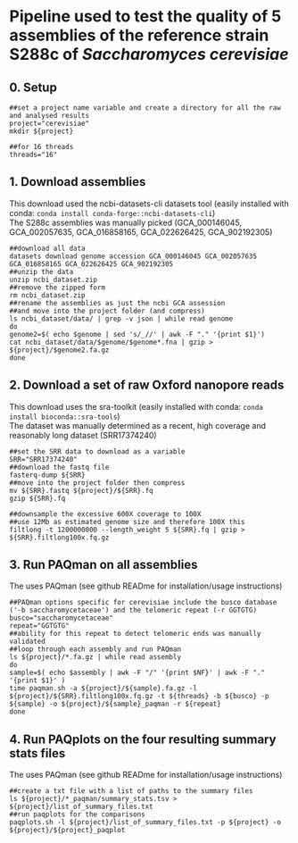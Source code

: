 # Pipeline used to test the quality of 5 assemblies of the reference strain S288c of _Saccharomyces cerevisiae_


## 0. Setup

    ##set a project name variable and create a directory for all the raw and analysed results
    project="cerevisiae"
    mkdir ${project}

    ##for 16 threads
    threads="16"


## 1. Download assemblies
This download used the ncbi-datasets-cli datasets tool (easily installed with conda: `conda install conda-forge::ncbi-datasets-cli`) <br/>
The S288c assemblies was manually picked (GCA_000146045, GCA_002057635, GCA_016858165, GCA_022626425, GCA_902192305)

    ##download all data
    datasets download genome accession GCA_000146045 GCA_002057635 GCA_016858165 GCA_022626425 GCA_902192305
    ##unzip the data
    unzip ncbi_dataset.zip
    ##remove the zipped form
    rm ncbi_dataset.zip
    ##rename the assemblies as just the ncbi GCA assession
    ##and move into the project folder (and compress)
    ls ncbi_dataset/data/ | grep -v json | while read genome
    do
    genome2=$( echo $genome | sed 's/_//' | awk -F "." '{print $1}')
    cat ncbi_dataset/data/$genome/$genome*.fna | gzip > ${project}/$genome2.fa.gz
    done
 

## 2. Download a set of raw Oxford nanopore reads
This download uses the sra-toolkit (easily installed with conda: `conda install bioconda::sra-tools`) <br/>
The dataset was manually determined as a recent, high coverage and reasonably long dataset (SRR17374240)

    ##set the SRR data to download as a variable
    SRR="SRR17374240"
    ##download the fastq file
    fasterq-dump ${SRR}
    ##move into the project folder then compress
    mv ${SRR}.fastq ${project}/${SRR}.fq
    gzip ${SRR}.fq

    ##downsample the excessive 600X coverage to 100X
    ##use 12Mb as estimated genome size and therefore 100X this
    filtlong -t 1200000000 --length_weight 5 ${SRR}.fq | gzip > ${SRR}.filtlong100x.fq.gz


## 3. Run PAQman on all assemblies
The uses PAQman (see github READme for installation/usage instructions)

    ##PAQman options specific for cerevisiae include the busco database ('-b saccharomycetaceae') and the telomeric repeat (-r GGTGTG)
    busco="saccharomycetaceae"
    repeat="GGTGTG"
    ##ability for this repeat to detect telomeric ends was manually validated
    ##loop through each assembly and run PAQman
    ls ${project}/*.fa.gz | while read assembly
    do
    sample=$( echo $assembly | awk -F "/" '{print $NF}' | awk -F "." '{print $1}' )
    time paqman.sh -a ${project}/${sample}.fa.gz -l ${project}/${SRR}.filtlong100x.fq.gz -t ${threads} -b ${busco} -p ${sample} -o ${project}/${sample}_paqman -r ${repeat}
    done


## 4. Run PAQplots on the four resulting summary stats files
The uses PAQman (see github READme for installation/usage instructions)

    ##create a txt file with a list of paths to the summary files
    ls ${project}/*_paqman/summary_stats.tsv > ${project}/list_of_summary_files.txt
    ##run paqplots for the comparisons
    paqplots.sh -l ${project}/list_of_summary_files.txt -p ${project} -o ${project}/${project}_paqplot
  
